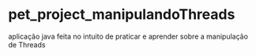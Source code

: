 # pet_project_manipulandoThreads
aplicação java feita no intuito de praticar e aprender sobre a manipulação de Threads
